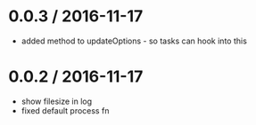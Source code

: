 
0.0.3 / 2016-11-17
==================

  * added method to updateOptions - so tasks can hook into this

0.0.2 / 2016-11-17
==================

  * show filesize in log
  * fixed default process fn
